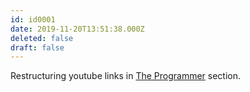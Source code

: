 ```yaml
---
id: id0001
date: 2019-11-20T13:51:38.000Z
deleted: false
draft: false
---
```


Restructuring youtube links in [The Programmer][1] section.

[1]: the-programmer.html